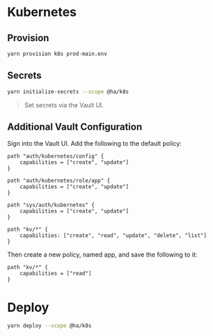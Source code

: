 # Kubernetes

## Provision

```bash
yarn provision k8s prod-main.env
```

## Secrets

```bash
yarn initialize-secrets --scope @ha/k8s
```

> Set secrets via the Vault UI.

## Additional Vault Configuration

Sign into the Vault UI. Add the following to the default policy:

```hcl
path "auth/kubernetes/config" {
    capabilities = ["create", "update"]
}

path "auth/kubernetes/role/app" {
    capabilities = ["create", "update"]
}

path "sys/auth/kubernetes" {
    capabilities = ["create", "update"]
}

path "kv/*" {
    capabilities: ["create", "read", "update", "delete", "list"]
}
```

Then create a new policy, named app, and save the following to it:

```hcl
path "kv/*" {
    capabilities = ["read"]
}
```

# Deploy

```bash
yarn deploy --scope @ha/k8s
```
